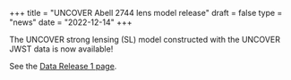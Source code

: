 +++
title = "UNCOVER Abell 2744 lens model release"
draft = false
type = "news"
date = "2022-12-14"
+++

The UNCOVER strong lensing (SL) model constructed with the UNCOVER JWST data is now available!

See the [Data Release 1 page](/DR1.html#LensingMaps).
